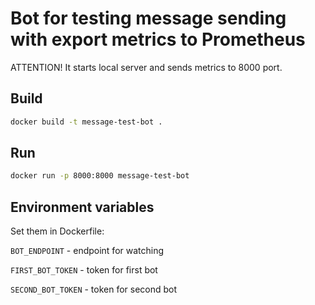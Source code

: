 # Bot for testing message sending with export metrics to Prometheus

ATTENTION! It starts local server and sends metrics to 8000 port.

## Build
```bash
docker build -t message-test-bot .
```

## Run 
```bash
docker run -p 8000:8000 message-test-bot
```

## Environment variables

Set them in Dockerfile:

`BOT_ENDPOINT` - endpoint for watching

`FIRST_BOT_TOKEN` - token for first bot

`SECOND_BOT_TOKEN` - token for second bot

